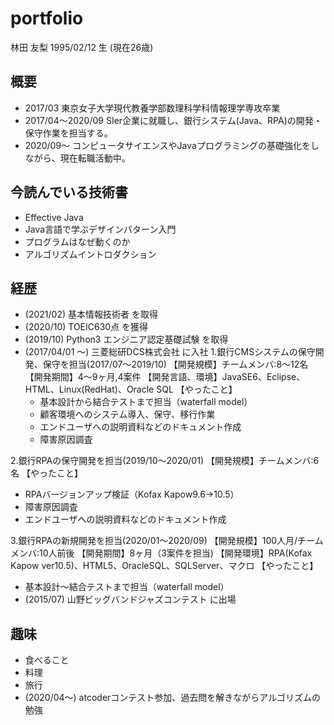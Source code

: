 # **portfolio**
林田 友梨
1995/02/12 生 (現在26歳)

## 概要
- 2017/03 東京女子大学現代教養学部数理科学科情報理学専攻卒業
- 2017/04〜2020/09 SIer企業に就職し、銀行システム(Java、RPA)の開発・保守作業を担当する。
- 2020/09〜 コンピュータサイエンスやJavaプログラミングの基礎強化をしながら、現在転職活動中。

## 今読んでいる技術書
- Effective Java
- Java言語で学ぶデザインパターン入門
- プログラムはなぜ動くのか
- アルゴリズムイントロダクション

## 経歴
- (2021/02) 基本情報技術者 を取得
- (2020/10) TOEIC630点 を獲得
- (2019/10) Python3 エンジニア認定基礎試験 を取得
- (2017/04/01 〜) 三菱総研DCS株式会社 に入社
 1.銀行CMSシステムの保守開発、保守を担当(2017/07〜2019/10)
 【開発規模】チームメンバ:8〜12名
 【開発期間】4〜9ヶ月,4案件
 【開発言語、環境】JavaSE6、Eclipse、HTML、Linux(RedHat)、Oracle SQL
 【やったこと】
  - 基本設計から結合テストまで担当（waterfall model）
  - 顧客環境へのシステム導入、保守、移行作業
  - エンドユーザへの説明資料などのドキュメント作成
  - 障害原因調査

 2.銀行RPAの保守開発を担当(2019/10〜2020/01)
 【開発規模】チームメンバ:6名
 【やったこと】
  - RPAバージョンアップ検証（Kofax Kapow9.6→10.5）
  - 障害原因調査
  - エンドユーザへの説明資料などのドキュメント作成
          
 3.銀行RPAの新規開発を担当(2020/01〜2020/09)
 【開発規模】100人月/チームメンバ:10人前後
 【開発期間】8ヶ月（3案件を担当)
 【開発環境】RPA(Kofax Kapow ver10.5)、HTML5、OracleSQL、SQLServer、マクロ
 【やったこと】
  - 基本設計〜結合テストまで担当（waterfall model）
- (2015/07) 山野ビッグバンドジャズコンテスト に出場

## 趣味
- 食べること
- 料理
- 旅行
- (2020/04〜) atcoderコンテスト参加、過去問を解きながらアルゴリズムの勉強

